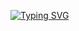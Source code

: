 <a href="https://git.io/typing-svg"><img src="https://readme-typing-svg.herokuapp.com?font=Roboto+Slab&duration=4000&pause=1000&color=CA2E53&width=435&lines=+%E2%98%86+Ol%C3%A1%2C+bem+vindo!+;Eu+sou+a+Vivian+%E2%8B%86%EF%BD%A1%C2%B0%E2%9C%A9" alt="Typing SVG" /></a>

